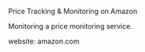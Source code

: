 Price Tracking & Monitoring on Amazon 

Monitoring a price monitoring service. 

website: amazon.com